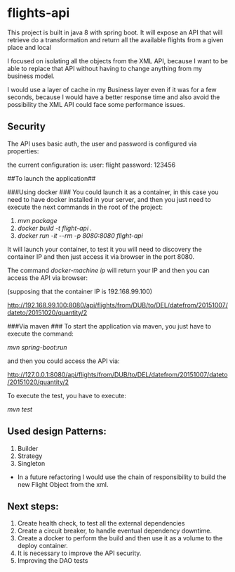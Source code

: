 # flights-api

This project is built in java 8 with spring boot. It will expose an API that will retrieve do a transformation and return all the available flights from a given place and local 

I focused on isolating all the objects from the XML API, because I want to be able to replace that API without having to change anything from my business model.

I would use a layer of cache in my Business layer even if it was for a few seconds, because I would have a better response time and also avoid the possibility the XML API could face some performance issues.

## Security

The API uses basic auth, the user and password is configured via properties:

the current configuration is:
user: flight 
password: 123456

##To launch the application##

###Using docker ###
You could launch it as a container, in this case you need to have docker installed in your server, 
and then you just need to execute the next commands in the root of the project:

1. *mvn package*
2. *docker build -t flight-api .*
3. *docker run -it --rm -p 8080:8080 flight-api*

It will launch your container, to test it  you will need to discovery the container IP and then just access it via browser in the port 8080.

The command *docker-machine ip* will return your IP and then you can access the API via browser:

(supposing that the container IP is 192.168.99.100)

http://192.168.99.100:8080/api/flights/from/DUB/to/DEL/datefrom/20151007/dateto/20151020/quantity/2


###Via maven ###
To start the application via maven, you just have to execute the command: 

*mvn spring-boot:run*

and then you could access the API via: 

http://127.0.0.1:8080/api/flights/from/DUB/to/DEL/datefrom/20151007/dateto/20151020/quantity/2

To execute the test, you have to execute: 

*mvn test*

## Used design Patterns: ##
1. Builder
2. Strategy
3. Singleton
- In a future refactoring I would use the chain of responsibility to build the new Flight Object from the xml.

## Next steps:
1. Create health check, to test all the external dependencies
2. Create a circuit breaker, to handle eventual dependency downtime.
3. Create a docker to perform the build and then use it as a volume to the deploy container.
4. It is necessary to improve the API security.
5. Improving the DAO tests